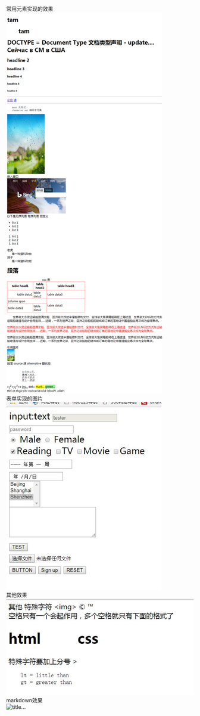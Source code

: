 常用元素实现的效果<br>
<img src="img/index.jpg" title="CSS3"><br>
表单实现的图片<br>
<img src="img/form.jpg" title="CSS3"><br>
其他效果<br>
![ceshi](img/qita.jpg)<br>
markdown效果<br>
<img src="img/mardown.png"  title="title..."> <br>